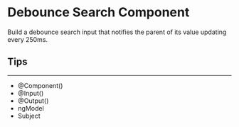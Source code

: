 # Debounce Search Component

Build a debounce search input that notifies the parent of its value updating every 250ms.

## Tips
---
- @Component()
- @Input()
- @Output()
- ngModel
- Subject
